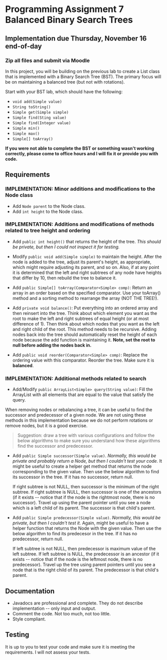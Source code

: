# Programming Assignment 7 Balanced Binary Search Trees

## Implementation due Thursday, November 16 end-of-day

### Zip all files and submit via Moodle

In this project, you will be building on the previous lab to create a List class that is implemented with a Binary Search Tree (BST). The primary focus will be on maintaining a balanced tree (but not with rotations).

Start with your BST lab, which should have the following:

- `void add(Simple value)`
- `String toString()`
- `Simple get(Simple simple)`
- `Simple find(Sting value)`
- `Simple find(Integer value)`
- `Simple min()`
- `Simple max()`
- `Simple[] toArray()`

**If you were not able to complete the BST or something wasn't working correctly, please come to office hours and I will fix it or provide you with code.**

## Requirements

### IMPLEMENTATION: Minor additions and modifications to the Node class

- Add `Node parent` to the Node class.
- Add `int height` to the Node class.

### IMPLEMENTATION: Additions and modifications of methods related to tree height and ordering

- Add `public int height()` that returns the height of the tree. _This should be private, but then I could not inspect it for testing._

- Modify `public void add(Simple simple)` to maintain the height. After the node is added to the tree, adjust its parent's height, as appropriate, which might require adjusting its parent, and so on. Also, if at any point it is determined that the left and right subtrees of any node have heights that differ by 10, then rebuild the tree to balance it.

- Add `public Simple[] toArray(Comparator<Simple> comp)`: Return an array in an order based on the specified comparator. Use your toArray() method and a sorting method to rearrange the array (NOT THE TREE!).

- Add `private void balance()`: Put everything into an ordered array and then reinsert into the tree. Think about which element you want as the root to make the left and right subtrees of equal height (or at most difference of 1). Then think about which nodes that you want as the left and right child of the root. This method needs to be recursive. Adding nodes back into the tree should automatically reset the height of each node because the add function is maintaining it. **Note, set the root to null before adding the nodes back in.**

- Add `public void reorder(Comparator<Simple> comp)`: Replace the ordering value with this comparator. Reorder the tree. Make sure it is **balanced**.

### IMPLEMENTATION: Additional methods related to search

- Add/Modify `public ArrayList<Simple> query(String value)`: Fill the ArrayList with all elements that are equal to the value that satisfy the query.

When removing nodes or rebalancing a tree, it can be useful to find the successor and predecessor of a given node. We are not using these methods in this implementation because we do not perform rotations or remove nodes, but it is a good exercise.

> Suggestion: draw a tree with various configurations and follow the below algorithms to make sure you understand how these algorithms find the successor and predecessor.

- Add `public Simple successor(Simple value)`.  _Normally, this would be private and probably return a Node, but then I couldn't test your code._ It might be useful to create a helper get method that returns the node corresponding to the given value. Then use the below algorithm to find its successor in the tree. If it has no successor, return null.

  If right subtree is not NULL, then successor is the minimum of the right subtree.
  If right subtree is NULL, then successor is one of the ancestors (if it exists -- notice that if the node is the rightmost node, there is no successor). Travel up using the parent pointer until you see a node which is a left child of its parent. The successor is that child's parent.

- Add `public Simple predecessor(Simple value)`. _Normally, this would be private, but then I couldn't test it._ Again, might be useful to have a helper function that returns the Node with the given value. Then use the below algorithm to find its predecesor in the tree. If it has no predecessor, return null.

  If left subtree is not NULL, then predecessor is maximum value of the left subtree.
  If left subtree is NULL, the predecessor is an ancestor (if it exists -- notice that if the node is the leftmost node, there is no predecessor). Travel up the tree using parent pointers until you see a node that is the right child of its parent. The predecessor is that child's parent.

## Documentation

- Javadocs are professional and complete. They do not describe implementation -- only input and output.
- Comment the code. Not too much, not too little.
- Style compliant.

## Testing

It is up to you to test your code and make sure it is meeting the requirements. I will not assess your tests.
